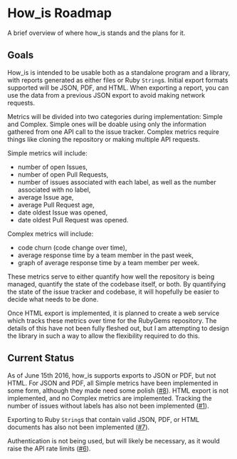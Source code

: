 # How_is Roadmap

A brief overview of where how_is stands and the plans for it.

## Goals

How_is is intended to be usable both as a standalone program and a library, with reports generated as either files or Ruby `String`s. Initial export formats supported will be JSON, PDF, and HTML. When exporting a report, you can use the data from a previous JSON export to avoid making network requests.

Metrics will be divided into two categories during implementation: Simple and Complex. Simple ones will be doable using only the information gathered from one API call to the issue tracker. Complex metrics require things like cloning the repository or making multiple API requests.

Simple metrics will include:

* number of open Issues,
* number of open Pull Requests,
* number of issues associated with each label, as well as the number associated with no label,
* average Issue age,
* average Pull Request age,
* date oldest Issue was opened,
* date oldest Pull Request was opened.

Complex metrics will include:

* code churn (code change over time),
* average response time by a team member in the past week,
* graph of average response time by a team member per week.

These metrics serve to either quantify how well the repository is being managed, quantify the state of the codebase itself, or both. By quantifying the state of the issue tracker and codebase, it will hopefully be easier to decide what needs to be done.

Once HTML export is implemented, it is planned to create a web service which tracks these metrics over time for the RubyGems repository. The details of this have not been fully fleshed out, but I am attempting to design the library in such a way to allow the flexibility required to do this.

## Current Status

As of June 15th 2016, how_is supports exports to JSON or PDF, but not HTML. For JSON and PDF, all Simple metrics have been implemented in some form, although they made need some polish ([#8](https://github.com/duckinator/how_is/issues/8)). HTML export is not implemented, and no Complex metrics are implemented. Tracking the number of issues without labels has also not been implemented ([#1](https://github.com/duckinator/how_is/issues/1)).

Exporting to Ruby `String`s that contain valid JSON, PDF, or HTML documents has also not been implemented ([#7](https://github.com/duckinator/how_is/issues/7)).

Authentication is not being used, but will likely be necessary, as it would raise the API rate limits ([#6](https://github.com/duckinator/how_is/issues/6)).
